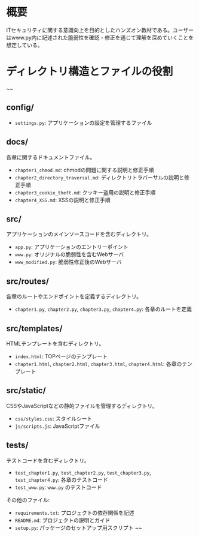 # 概要
ITセキュリティに関する意識向上を目的としたハンズオン教材である。ユーザーはwww.py内に記述された脆弱性を確認・修正を通じて理解を深めていくことを想定している。

# ディレクトリ構造とファイルの役割
~~
## config/
- `settings.py`: アプリケーションの設定を管理するファイル

## docs/
各章に関するドキュメントファイル。
- `chapter1_chmod.md`: chmodの問題に関する説明と修正手順
- `chapter2_directory_traversal.md`: ディレクトリトラバーサルの説明と修正手順
- `chapter3_cookie_theft.md`: クッキー盗用の説明と修正手順
- `chapter4_XSS.md`: XSSの説明と修正手順

## src/
アプリケーションのメインソースコードを含むディレクトリ。
- `app.py`: アプリケーションのエントリーポイント
- `www.py`: オリジナルの脆弱性を含むWebサーバ
- `www_modified.py`: 脆弱性修正後のWebサーバ

## src/routes/
各章のルートやエンドポイントを定義するディレクトリ。
- `chapter1.py`, `chapter2.py`, `chapter3.py`, `chapter4.py`: 各章のルートを定義

## src/templates/
HTMLテンプレートを含むディレクトリ。
- `index.html`: TOPページのテンプレート
- `chapter1.html`, `chapter2.html`, `chapter3.html`, `chapter4.html`: 各章のテンプレート

## src/static/
CSSやJavaScriptなどの静的ファイルを管理するディレクトリ。
- `css/styles.css`: スタイルシート
- `js/scripts.js`: JavaScriptファイル

## tests/
テストコードを含むディレクトリ。
- `test_chapter1.py`, `test_chapter2.py`, `test_chapter3.py`, `test_chapter4.py`: 各章のテストコード
- `test_www.py`: `www.py` のテストコード

その他のファイル:
- `requirements.txt`: プロジェクトの依存関係を記述
- `README.md`: プロジェクトの説明とガイド
- `setup.py`: パッケージのセットアップ用スクリプト
~~
